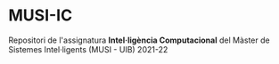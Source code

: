 # MUSI-IC

Repositori de l'assignatura **Intel·ligència Computacional**
del Màster de Sistemes Intel·ligents (MUSI - UIB) 2021-22
